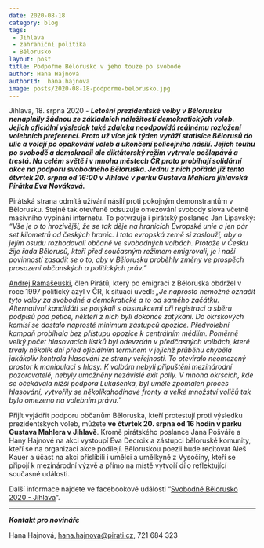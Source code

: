```yaml
---
date: 2020-08-18
category: blog
tags:
 - Jihlava
 - zahraniční politika
 - Bělorusko
layout: post
title: Podpořme Bělorusko v jeho touze po svobodě
author: Hana Hajnová
authorId:  hana.hajnova
image: posts/2020-08-18-podporme-belorusko.jpg
---
```


Jihlava, 18. srpna 2020 - ***Letošní prezidentské volby v Bělorusku nenaplnily žádnou ze základních náležitostí demokratických voleb. Jejich oficiální výsledek také zdaleka neodpovídá reálnému rozložení volebních preferencí. Proto už více jak týden vyráží statisíce Bělorusů do ulic a volají po opakování voleb a ukončení policejního násilí. Jejich touhu po svobodě a demokracii ale diktátorský režim vytrvale pošlapává a trestá. Na celém světě i v mnoha městech ČR proto probíhají solidární akce na podporu svobodného Běloruska. Jednu z nich pořádá již tento čtvrtek 20. srpna od 16:00 v Jihlavě v parku Gustava Mahlera jihlavská Pirátka Eva Nováková.*** 

Pirátská strana odmítá užívání násilí proti pokojným demonstrantům v Bělorusku. Stejně tak otevřeně odsuzuje omezování svobody slova včetně masivního vypínání internetu. To potvrzuje i pirátský poslanec Jan Lipavský: *“Vše je o to hrozivější, že se tak děje na hranicích Evropské unie a jen pár set kilometrů od českých hranic. I tato evropská země si zaslouží, aby o jejím osudu rozhodovali občané ve svobodných volbách. Protože v Česku žije řada Bělorusů, kteří před současným režimem emigrovali, je i naší povinností zasadit se o to, aby v Bělorusku proběhly změny ve prospěch prosazení občanských a politických práv.”*

[Andrej Ramašeuski](https://www.facebook.com/1036986463173677/posts/1472927499579569/?d=n), člen Pirátů, který po emigraci z Běloruska obdržel v roce 1997 politický azyl v ČR, k situaci uvedl: *„Je naprosto nemožné označit tyto volby za svobodné a demokratické a to od samého začátku. Alternativní kandidáti se potýkali s obstrukcemi při registraci a sběru podpisů pod petice, někteří z nich byli dokonce zatýkáni. Do okrskových komisí se dostalo naprosté minimum zástupců opozice. Předvolební kampaň probíhala bez přístupu opozice k centrálním médiím. Poměrně velký počet hlasovacích lístků byl odevzdán v předčasných volbách, které trvaly několik dní před oficiálním termínem v jejichž průběhu chyběla jakákoliv kontrola hlasování ze strany veřejnosti. To otevíralo neomezený prostor k manipulaci s hlasy. K volbám nebyli připuštěni mezinárodní pozorovatelé, nebyly umožněny nezávislé exit polly. V mnoha okrscích, kde se očekávala nižší podpora Lukašenka, byl uměle zpomalen proces hlasování, vytvořily se několikahodinové fronty a velké množství voličů tak bylo omezeno na volebním právu.”*

Přijít vyjádřit podporu občanům Běloruska, kteří protestují proti výsledku prezidentských voleb, můžete **ve čtvrtek 20. srpna od 16 hodin v parku Gustava Mahlera v Jihlavě**. Kromě pirátského poslance Jana Pošváře a Hany Hajnové na akci vystoupí Eva Decroix a zástupci běloruské komunity, kteří se na organizaci akce podílejí. Běloruskou poezii bude recitovat Aleš Kauer a účast na akci přislíbili i umělci a umělkyně z Vysočiny, kteří se připojí k mezinárodní výzvě a přímo na místě vytvoří dílo reflektující současné události.

Další informace najdete ve facebookové události “[Svobodné Bělorusko 2020 - Jihlava](https://www.facebook.com/events/716618425567624)”. 

---

***Kontakt pro novináře***

Hana Hajnová, <hana.hajnova@pirati.cz>, 721 684 323

